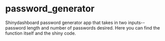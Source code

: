 # password_generator
Shinydashboard password generator app that takes in two inputs--password length and number of passwords desired.
Here you can find the function itself and the shiny code.
